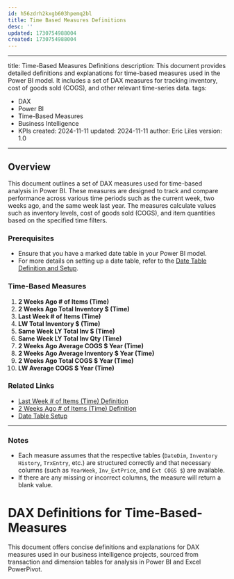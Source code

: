 ```yaml
---
id: h56zdrh2kxgb603hpemq2bl
title: Time Based Measures Definitions
desc: ''
updated: 1730754988004
created: 1730754988004
---
```

---
title: Time-Based Measures Definitions
description: This document provides detailed definitions and explanations for time-based measures used in the Power BI model. It includes a set of DAX measures for tracking inventory, cost of goods sold (COGS), and other relevant time-series data.
tags:
  - DAX
  - Power BI
  - Time-Based Measures
  - Business Intelligence
  - KPIs
created: 2024-11-11
updated: 2024-11-11
author: Eric Liles
version: 1.0
---

## Overview

This document outlines a set of DAX measures used for time-based analysis in Power BI. These measures are designed to track and compare performance across various time periods such as the current week, two weeks ago, and the same week last year. The measures calculate values such as inventory levels, cost of goods sold (COGS), and item quantities based on the specified time filters.

### Prerequisites
- Ensure that you have a marked date table in your Power BI model.
- For more details on setting up a date table, refer to the [Date Table Definition and Setup](dendron://dax.documentation#date-table-setup).

### Time-Based Measures

1. **2 Weeks Ago # of Items (Time)**
2. **2 Weeks Ago Total Inventory $ (Time)**
3. **Last Week # of Items (Time)**
4. **LW Total Inventory $ (Time)**
5. **Same Week LY Total Inv $ (Time)**
6. **Same Week LY Total Inv Qty (Time)**
7. **2 Weeks Ago Average COGS $ Year (Time)**
8. **2 Weeks Ago Average Inventory $ Year (Time)**
9. **2 Weeks Ago Total COGS $ Year (Time)**
10. **LW Average COGS $ Year (Time)**

### Related Links
- [Last Week # of Items (Time) Definition](dendron://dax.definitions.time_based_measures#3-last-week--of-items-time)
- [2 Weeks Ago # of Items (Time) Definition](dendron://dax.definitions.time_based_measures#1-2-weeks-ago--of-items-time)
- [Date Table Setup](dendron://dax.documentation#date-table-setup)
---

### Notes
- Each measure assumes that the respective tables (`DateDim`, `Inventory History`, `TrxEntry`, etc.) are structured correctly and that necessary columns (such as `YearWeek`, `Inv_ExtPrice`, and `Ext COGS $`) are available.
- If there are any missing or incorrect columns, the measure will return a blank value.

# DAX Definitions for Time-Based-Measures

This document offers concise definitions and explanations for DAX measures used in our business intelligence projects, sourced from transaction and dimension tables for analysis in Power BI and Excel PowerPivot.
